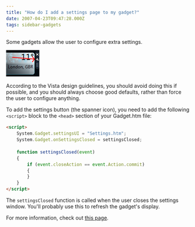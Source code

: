 ```yaml
---
title: "How do I add a settings page to my gadget?"
date: 2007-04-23T09:47:28.000Z
tags: sidebar-gadgets
---
```

Some gadgets allow the user to configure extra settings.

![](/images/2007/2007-04-23-how-do-i-add-a-settings-page-to-my-gadget/gadget_settings.png)

According to the Vista design guidelines, you should avoid doing this if possible, and you should always choose good defaults, rather than force the user to configure anything.

To add the settings button (the spanner icon), you need to add the following `<script>` block to the `<head>` section of your Gadget.htm file:

```html
<script>
    System.Gadget.settingsUI = "Settings.htm";
    System.Gadget.onSettingsClosed = settingsClosed;

    function settingsClosed(event)
    {
        if (event.closeAction == event.Action.commit)
        {
        }
    }
</script>
```

The `settingsClosed` function is called when the user closes the settings window. You'll probably use this to refresh the gadget's display.

For more information, check out [this page](http://msdn2.microsoft.com/en-us/library/ms723694.aspx#_sidebar_gdo_08_GadgetSettings).
